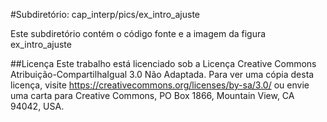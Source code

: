 #Subdiretório: cap_interp/pics/ex_intro_ajuste

Este subdiretório contém o código fonte e a imagem da figura
    ex_intro_ajuste

##Licença
Este trabalho está licenciado sob a Licença Creative Commons Atribuição-CompartilhaIgual 3.0 Não Adaptada. Para ver uma cópia desta licença, visite https://creativecommons.org/licenses/by-sa/3.0/ ou envie uma carta para Creative Commons, PO Box 1866, Mountain View, CA 94042, USA.
